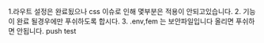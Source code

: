1.라우트 설정은 완료됬으나 css 이슈로 인해 몇부분은 적용이 안되고있습니다.
2. 기능이 완료 될경우에만 푸쉬하도록 합시다.
3. .env,fem 는 보안파일입니다 올리면 푸쉬하면 안됩니다.
push test
